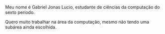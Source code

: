 Meu nome é Gabriel Jonas Lucio, estudante de ciências da computação do sexto período.

Quero muito trabalhar na área da computação, mesmo não tendo uma subárea ainda escolhida.

